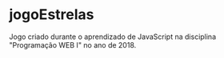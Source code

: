 # jogoEstrelas
Jogo criado durante o aprendizado de JavaScript na disciplina "Programação WEB I" no ano de 2018.
